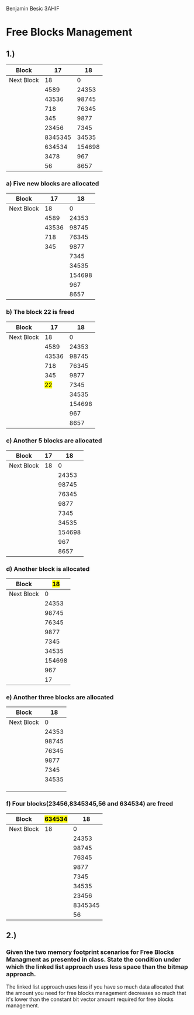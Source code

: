 Benjamin Besic 3AHIF

# Free Blocks Management

## 1.)
| Block      | 17      | 18     |
|------------|---------|--------|
| Next Block | 18      | 0      |
|            | 4589    | 24353  |
|            | 43536   | 98745  |
|            | 718     | 76345  |
|            | 345     | 9877   |
|            | 23456   | 7345   |
|            | 8345345 | 34535  |
|            | 634534  | 154698 |
|            | 3478    | 967    |
|            | 56      | 8657   |

### a) Five new blocks are allocated
| Block      | 17      | 18     |
|------------|---------|--------|
| Next Block | 18      | 0      |
|            | 4589    | 24353  |
|            | 43536   | 98745  |
|            | 718     | 76345  |
|            | 345     | 9877   |
|            | <mark></mark>    | 7345   |
|            | <mark></mark>  | 34535  |
|            | <mark></mark> | 154698 |
|            | <mark></mark>     | 967    |
|            | <mark></mark>     | 8657   |

### b) The block 22 is freed
| Block      | 17      | 18     |
|------------|---------|--------|
| Next Block | 18      | 0      |
|            | 4589    | 24353  |
|            | 43536   | 98745  |
|            | 718     | 76345  |
|            | 345     | 9877   |
|            | <mark>22</mark>      | 7345   |
|            |  | 34535  |
|            | | 154698 |
|            |     | 967    |
|            |     | 8657   |

### c) Another 5 blocks are allocated
| Block      | 17      | 18     |
|------------|---------|--------|
| Next Block | 18      | 0      |
|            | <mark></mark>   | 24353  |
|            | <mark></mark>  | 98745  |
|            |  <mark></mark>   | 76345  |
|            |  <mark></mark>   | 9877   |
|            |  <mark></mark>    | 7345   |
|            |  | 34535  |
|            | | 154698 |
|            |     | 967    |
|            |     | 8657   |

### d) Another block is allocated
| Block      | <mark>18</mark>     |
|------------|--------|
| Next Block | 0      |
|            | 24353  |
|            | 98745  |
|            | 76345  |
|            | 9877   |
|            | 7345   |
|            | 34535  |
|            | 154698 |
|            | 967    |
|            |   17   |


### e) Another three blocks are allocated
| Block      | 18     |
|------------|--------|
| Next Block | 0      |
|            | 24353  |
|            | 98745  |
|            | 76345  |
|            | 9877   |
|            | 7345   |
|            | 34535  |
|            | <mark></mark>  |
|            |  <mark></mark>   |
|            |  <mark></mark>    |

### f) Four blocks(23456,8345345,56 and 634534) are freed
| Block      | <mark>634534</mark>  | 18     |
|------------|---------|--------|
| Next Block | 18      | 0      |
|            |         | 24353  |
|            |         | 98745  |
|            |         | 76345  |
|            |         | 9877   |
|            |         | 7345   |
|            |         | 34535  |
|            |         | 23456  |
|            |         | 8345345|
|            |         | 56     |


## 2.)
### Given the two memory footprint scenarios for Free Blocks Managment as presented in class. State the condition under which the linked list approach uses less space than the bitmap approach.

The linked list approach uses less if you have so much data allocated that the amount you
need for free blocks management decreases so much that it's lower than the constant bit vector amount required for free blocks management.
